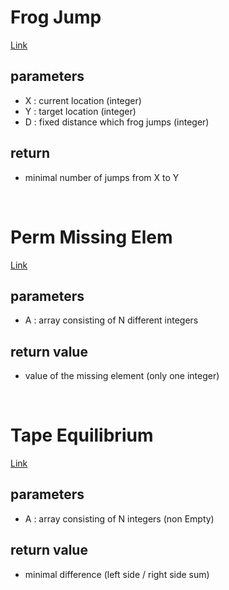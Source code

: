 <h1> Frog Jump </h1>

[Link](https://app.codility.com/programmers/lessons/3-time_complexity/frog_jmp/)

<h2>parameters</h2>

- X : current location (integer)
- Y : target location (integer)
- D : fixed distance which frog jumps (integer)

<h2>return</h2>

- minimal number of jumps from X to Y

&nbsp;

<h1>Perm Missing Elem</h1>

[Link](https://app.codility.com/programmers/lessons/3-time_complexity/perm_missing_elem/)

<h2>parameters</h2>

- A : array consisting of N different integers

<h2>return value</h2>

- value of the missing element (only one integer)

&nbsp;

<h1>Tape Equilibrium</h1>

[Link](https://app.codility.com/programmers/lessons/3-time_complexity/tape_equilibrium/)

<h2>parameters</h2>

- A : array consisting of N integers (non Empty)

<h2>return value</h2>

- minimal difference (left side / right side sum)
